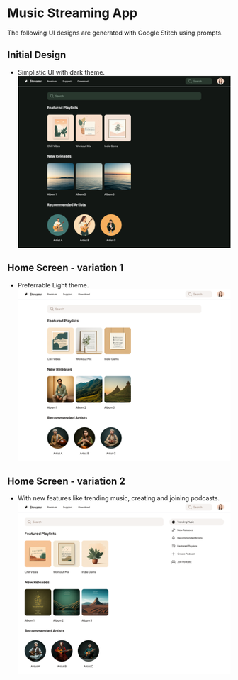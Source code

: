 # Music Streaming App

The following UI designs are generated with Google Stitch using prompts.

## Initial Design

* Simplistic UI with dark theme.
![Home screen initial design](./music-streaming-app.png)

## Home Screen - variation 1

* Preferrable Light theme.
![Home screen variation 1](./music-streaming-app-variation-1.png)

## Home Screen - variation 2

* With new features like trending music, creating and joining podcasts.
![Home screen variation 1](./music-streaming-app-variation-2.png)
